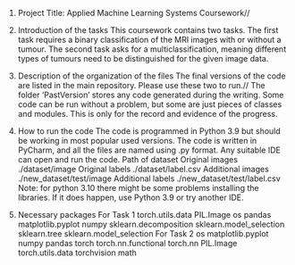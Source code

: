 1. Project Title: Applied Machine Learning Systems Coursework//

2. Introduction of the tasks
This coursework contains two tasks. The first task requires a binary classification of the MRI images with or without a tumour. The second task asks for a multiclassification, meaning different types of tumours need to be distinguished for the given image data.

3. Description of the organization of the files
The final versions of the code are listed in the main repository. Please use these two to run.//
The folder ‘PastVersion’ stores any code generated during the writing. Some code can be run without a problem, but some are just pieces of classes and modules. This is only for the record and evidence of the progress.

4. How to run the code
The code is programmed in Python 3.9 but should be working in most popular used versions. The code is written in PyCharm, and all the files are named using .py format. Any suitable IDE can open and run the code.
Path of dataset
Original images  ./dataset/image
Original labels   ./dataset/label.csv
Additional images  ./new_dataset/test/image
Additional labels   ./new_dataset/test/label.csv
Note: for python 3.10 there might be some problems installing the libraries. If it does happen, use Python 3.9 or try another IDE. 

5. Necessary packages
For Task 1
torch.utils.data
PIL.Image
os
pandas
matplotlib.pyplot
numpy
sklearn.decomposition
sklearn.model_selection
sklearn.tree
sklearn.model_selection
For Task 2
os
matplotlib.pyplot
numpy
pandas
torch
torch.nn.functional
torch.nn
PIL.Image
torch.utils.data
torchvision
math

